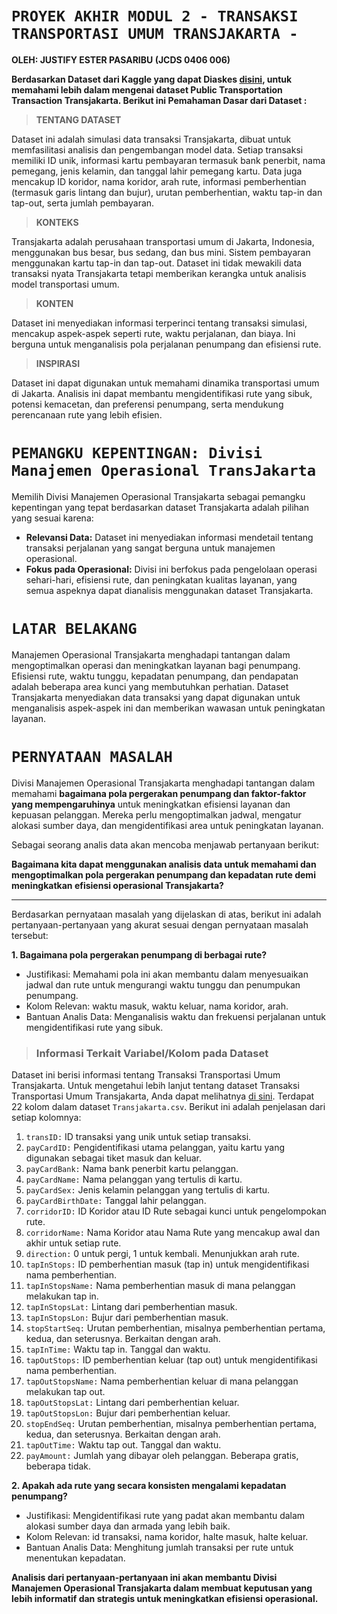 # `PROYEK AKHIR MODUL 2 - TRANSAKSI TRANSPORTASI UMUM TRANSJAKARTA -`

**OLEH: JUSTIFY ESTER PASARIBU (JCDS 0406 006)**

**Berdasarkan Dataset dari Kaggle yang dapat Diaskes [disini](https://www.kaggle.com/datasets/dikisahkan/transjakarta-transportation-transaction/data), untuk memahami lebih dalam mengenai dataset Public Transportation Transaction Transjakarta. Berikut ini Pemahaman Dasar dari Dataset :**

> **TENTANG DATASET**

Dataset ini adalah simulasi data transaksi Transjakarta, dibuat untuk memfasilitasi analisis dan pengembangan model data. Setiap transaksi memiliki ID unik, informasi kartu pembayaran termasuk bank penerbit, nama pemegang, jenis kelamin, dan tanggal lahir pemegang kartu. Data juga mencakup ID koridor, nama koridor, arah rute, informasi pemberhentian (termasuk garis lintang dan bujur), urutan pemberhentian, waktu tap-in dan tap-out, serta jumlah pembayaran.

> **KONTEKS**

Transjakarta adalah perusahaan transportasi umum di Jakarta, Indonesia, menggunakan bus besar, bus sedang, dan bus mini. Sistem pembayaran menggunakan kartu tap-in dan tap-out. Dataset ini tidak mewakili data transaksi nyata Transjakarta tetapi memberikan kerangka untuk analisis model transportasi umum.

> **KONTEN**

Dataset ini menyediakan informasi terperinci tentang transaksi simulasi, mencakup aspek-aspek seperti rute, waktu perjalanan, dan biaya. Ini berguna untuk menganalisis pola perjalanan penumpang dan efisiensi rute.

> **INSPIRASI**

Dataset ini dapat digunakan untuk memahami dinamika transportasi umum di Jakarta. Analisis ini dapat membantu mengidentifikasi rute yang sibuk, potensi kemacetan, dan preferensi penumpang, serta mendukung perencanaan rute yang lebih efisien.

# `PEMANGKU KEPENTINGAN: Divisi Manajemen Operasional TransJakarta`

Memilih Divisi Manajemen Operasional Transjakarta sebagai pemangku kepentingan yang tepat berdasarkan dataset Transjakarta adalah pilihan yang sesuai karena:

- **Relevansi Data:** Dataset ini menyediakan informasi mendetail tentang transaksi perjalanan yang sangat berguna untuk manajemen operasional.
- **Fokus pada Operasional:** Divisi ini berfokus pada pengelolaan operasi sehari-hari, efisiensi rute, dan peningkatan kualitas layanan, yang semua aspeknya dapat dianalisis menggunakan dataset Transjakarta.

# `LATAR BELAKANG`

Manajemen Operasional Transjakarta menghadapi tantangan dalam mengoptimalkan operasi dan meningkatkan layanan bagi penumpang. Efisiensi rute, waktu tunggu, kepadatan penumpang, dan pendapatan adalah beberapa area kunci yang membutuhkan perhatian. Dataset Transjakarta menyediakan data transaksi yang dapat digunakan untuk menganalisis aspek-aspek ini dan memberikan wawasan untuk peningkatan layanan.

# `PERNYATAAN MASALAH`

Divisi Manajemen Operasional Transjakarta menghadapi tantangan dalam memahami **bagaimana pola pergerakan penumpang dan faktor-faktor yang mempengaruhinya** untuk meningkatkan efisiensi layanan dan kepuasan pelanggan. Mereka perlu mengoptimalkan jadwal, mengatur alokasi sumber daya, dan mengidentifikasi area untuk peningkatan layanan.

Sebagai seorang analis data akan mencoba menjawab pertanyaan berikut:

**Bagaimana kita dapat menggunakan analisis data untuk memahami dan mengoptimalkan pola pergerakan penumpang dan kepadatan rute demi meningkatkan efisiensi operasional Transjakarta?**

---
Berdasarkan pernyataan masalah yang dijelaskan di atas, berikut ini adalah pertanyaan-pertanyaan yang akurat sesuai dengan pernyataan masalah tersebut:

**1. Bagaimana pola pergerakan penumpang di berbagai rute?**
- Justifikasi: Memahami pola ini akan membantu dalam menyesuaikan jadwal dan rute untuk mengurangi waktu tunggu dan penumpukan penumpang.
- Kolom Relevan: waktu masuk, waktu keluar, nama koridor, arah.
- Bantuan Analis Data: Menganalisis waktu dan frekuensi perjalanan untuk mengidentifikasi rute yang sibuk.

> ### **Informasi Terkait Variabel/Kolom pada Dataset**

Dataset ini berisi informasi tentang Transaksi Transportasi Umum Transjakarta. Untuk mengetahui lebih lanjut tentang dataset Transaksi Transportasi Umum Transjakarta, Anda dapat melihatnya [di sini](https://drive.google.com/drive/folders/1S04hk5uHfHYe6J1S6fVqDunuja1Lk1Lo). Terdapat 22 kolom dalam dataset `Transjakarta.csv`. Berikut ini adalah penjelasan dari setiap kolomnya:

1. `transID:` ID transaksi yang unik untuk setiap transaksi.
2. `payCardID:` Pengidentifikasi utama pelanggan, yaitu kartu yang digunakan sebagai tiket masuk dan keluar.
3. `payCardBank:` Nama bank penerbit kartu pelanggan.
4. `payCardName:` Nama pelanggan yang tertulis di kartu.
5. `payCardSex:` Jenis kelamin pelanggan yang tertulis di kartu.
6. `payCardBirthDate:` Tanggal lahir pelanggan.
7. `corridorID:` ID Koridor atau ID Rute sebagai kunci untuk pengelompokan rute.
8. `corridorName:` Nama Koridor atau Nama Rute yang mencakup awal dan akhir untuk setiap rute.
9. `direction:` 0 untuk pergi, 1 untuk kembali. Menunjukkan arah rute.
10. `tapInStops:` ID pemberhentian masuk (tap in) untuk mengidentifikasi nama pemberhentian.
11. `tapInStopsName:` Nama pemberhentian masuk di mana pelanggan melakukan tap in.
12. `tapInStopsLat:` Lintang dari pemberhentian masuk.
13. `tapInStopsLon:` Bujur dari pemberhentian masuk.
14. `stopStartSeq:` Urutan pemberhentian, misalnya pemberhentian pertama, kedua, dan seterusnya. Berkaitan dengan arah.
15. `tapInTime:` Waktu tap in. Tanggal dan waktu.
16. `tapOutStops:` ID pemberhentian keluar (tap out) untuk mengidentifikasi nama pemberhentian.
17. `tapOutStopsName:` Nama pemberhentian keluar di mana pelanggan melakukan tap out.
18. `tapOutStopsLat:` Lintang dari pemberhentian keluar.
19. `tapOutStopsLon:` Bujur dari pemberhentian keluar.
20. `stopEndSeq:` Urutan pemberhentian, misalnya pemberhentian pertama, kedua, dan seterusnya. Berkaitan dengan arah.
21. `tapOutTime:` Waktu tap out. Tanggal dan waktu.
22. `payAmount:` Jumlah yang dibayar oleh pelanggan. Beberapa gratis, beberapa tidak.

**2. Apakah ada rute yang secara konsisten mengalami kepadatan penumpang?**
- Justifikasi: Mengidentifikasi rute yang padat akan membantu dalam alokasi sumber daya dan armada yang lebih baik.
- Kolom Relevan: id transaksi, nama koridor, halte masuk, halte keluar.
- Bantuan Analis Data: Menghitung jumlah transaksi per rute untuk menentukan kepadatan.

**Analisis dari pertanyaan-pertanyaan ini akan membantu Divisi Manajemen Operasional Transjakarta dalam membuat keputusan yang lebih informatif dan strategis untuk meningkatkan efisiensi operasional.**
